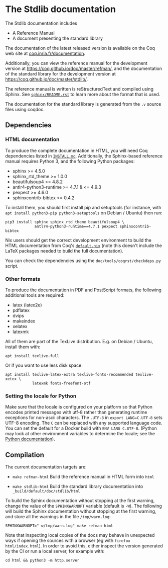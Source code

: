 The Stdlib documentation
========================

The Stdlib documentation includes

- A Reference Manual
- A document presenting the standard library

The documentation of the latest released version is available on the Coq
web site at [coq.inria.fr/documentation](http://coq.inria.fr/documentation).

Additionally, you can view the reference manual for the development version
at <https://coq.github.io/doc/master/refman/>, and the documentation of the
standard library for the development version at
<https://coq.github.io/doc/master/stdlib/>.

The reference manual is written is reStructuredText and compiled
using Sphinx. See [`sphinx/README.rst`](sphinx/README.rst)
to learn more about the format that is used.

The documentation for the standard library is generated from
the `.v` source files using coqdoc.

Dependencies
------------

### HTML documentation

To produce the complete documentation in HTML, you will need Coq dependencies
listed in [`INSTALL.md`](../INSTALL.md). Additionally, the Sphinx-based
reference manual requires Python 3, and the following Python packages:

  - sphinx >= 4.5.0
  - sphinx_rtd_theme >= 1.0.0
  - beautifulsoup4 >= 4.8.2
  - antlr4-python3-runtime >= 4.7.1 & <= 4.9.3
  - pexpect >= 4.6.0
  - sphinxcontrib-bibtex >= 0.4.2

To install them, you should first install pip and setuptools (for instance,
with `apt install python3-pip python3-setuptools` on Debian / Ubuntu) then run:

    pip3 install sphinx sphinx_rtd_theme beautifulsoup4 \
                 antlr4-python3-runtime==4.7.1 pexpect sphinxcontrib-bibtex

Nix users should get the correct development environment to build the
HTML documentation from Coq's [`default.nix`](../default.nix) (note this
doesn't include the LaTeX packages needed to build the full documentation).

You can check the dependencies using the `doc/tools/coqrst/checkdeps.py` script.

### Other formats

To produce the documentation in PDF and PostScript formats, the following
additional tools are required:

  - latex (latex2e)
  - pdflatex
  - dvips
  - makeindex
  - xelatex
  - latexmk

All of them are part of the TexLive distribution. E.g. on Debian / Ubuntu,
install them with:

    apt install texlive-full

Or if you want to use less disk space:

    apt install texlive-latex-extra texlive-fonts-recommended texlive-xetex \
                latexmk fonts-freefont-otf

### Setting the locale for Python

Make sure that the locale is configured on your platform so that Python encodes
printed messages with utf-8 rather than generating runtime exceptions
for non-ascii characters.  The `.UTF-8` in `export LANG=C.UTF-8` sets UTF-8 encoding.
The `C` can be replaced with any supported language code.  You can set the default
for a Docker build with `ENV LANG C.UTF-8`.  (Python may look at other
environment variables to determine the locale; see the
[Python documentation](https://docs.python.org/3/library/locale.html#locale.getdefaultlocale)).

Compilation
-----------

The current documentation targets are:

- `make refman-html`
  Build the reference manual in HTML form into `html`

- `make stdlib-html`
  Build the standard library documentation into `_build/default/doc/stdlib/html`

To build the Sphinx documentation without stopping at the first
warning, change the value of the `SPHINXWARNOPT` variable (default is
`-W`). The following will build the Sphinx documentation without
stopping at the first warning, and store all the warnings in the file
`/tmp/warn.log`:

```
SPHINXWARNOPT="-w/tmp/warn.log" make refman-html
```

Note that inspecting local copies of the docs may behave in unexpected ways if
opening the sources with a browser (eg with `firefox html/index.html`).
In order to avoid this, either inspect the version generated by the CI or run
a local server, for example with:
```
cd html && python3 -m http.server
```
